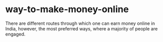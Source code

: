 # way-to-make-money-online
There are different routes through which one can earn money online in India, however, the most preferred ways, where a majority of people are engaged.
